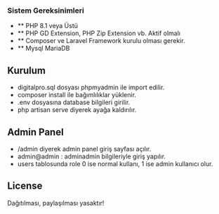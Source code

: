 ### Sistem Gereksinimleri
- ** PHP 8.1 veya Üstü
- ** PHP GD Extension, PHP Zip Extension vb. Aktif olmalı
- ** Composer ve Laravel Framework kurulu olması gerekir.
- ** Mysql MariaDB

## Kurulum
- digitalpro.sql dosyası phpmyadmin ile import edilir.
- composer install ile bağımlılıklar yüklenir.
- .env dosyasına database bilgileri girilir.
- php artisan serve diyerek ayağa kaldırılır.

## Admin Panel
- /admin diyerek admin panel giriş sayfası açılır.
- admin@admin : adminadmin bilgileriyle giriş yapılır.
- users tablosunda role 0 ise normal kullanı, 1 ise admin kullanıcı olur.

## License

Dağıtılması, paylaşılması yasaktır!

